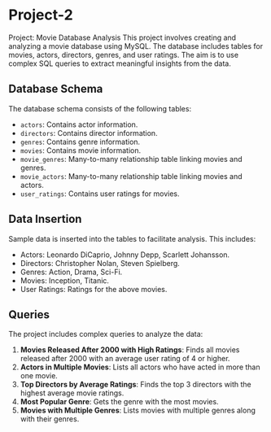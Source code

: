 # Project-2
Project: Movie Database Analysis
This project involves creating and analyzing a movie database using MySQL. The database includes tables for movies, actors, directors, genres, and user ratings. The aim is to use complex SQL queries to extract meaningful insights from the data.

## Database Schema

The database schema consists of the following tables:

- `actors`: Contains actor information.
- `directors`: Contains director information.
- `genres`: Contains genre information.
- `movies`: Contains movie information.
- `movie_genres`: Many-to-many relationship table linking movies and genres.
- `movie_actors`: Many-to-many relationship table linking movies and actors.
- `user_ratings`: Contains user ratings for movies.

## Data Insertion

Sample data is inserted into the tables to facilitate analysis. This includes:
- Actors: Leonardo DiCaprio, Johnny Depp, Scarlett Johansson.
- Directors: Christopher Nolan, Steven Spielberg.
- Genres: Action, Drama, Sci-Fi.
- Movies: Inception, Titanic.
- User Ratings: Ratings for the above movies.

## Queries

The project includes complex queries to analyze the data:

1. **Movies Released After 2000 with High Ratings**: Finds all movies released after 2000 with an average user rating of 4 or higher.
2. **Actors in Multiple Movies**: Lists all actors who have acted in more than one movie.
3. **Top Directors by Average Ratings**: Finds the top 3 directors with the highest average movie ratings.
4. **Most Popular Genre**: Gets the genre with the most movies.
5. **Movies with Multiple Genres**: Lists movies with multiple genres along with their genres.
